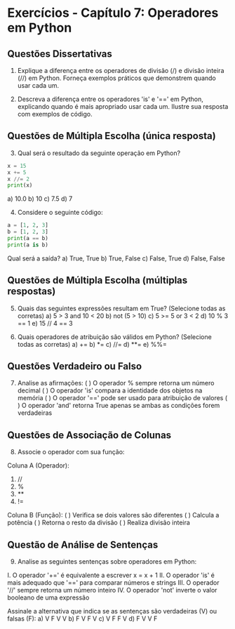 # Exercícios - Capítulo 7: Operadores em Python

## Questões Dissertativas

1. Explique a diferença entre os operadores de divisão (/) e divisão inteira (//) em Python. Forneça exemplos práticos que demonstrem quando usar cada um.

2. Descreva a diferença entre os operadores 'is' e '==' em Python, explicando quando é mais apropriado usar cada um. Ilustre sua resposta com exemplos de código.

## Questões de Múltipla Escolha (única resposta)

3. Qual será o resultado da seguinte operação em Python?
```python
x = 15
x += 5
x //= 2
print(x)
```
   a) 10.0
   b) 10
   c) 7.5
   d) 7

4. Considere o seguinte código:
```python
a = [1, 2, 3]
b = [1, 2, 3]
print(a == b)
print(a is b)
```
Qual será a saída?
   a) True, True
   b) True, False
   c) False, True
   d) False, False

## Questões de Múltipla Escolha (múltiplas respostas)

5. Quais das seguintes expressões resultam em True? (Selecione todas as corretas)
   a) 5 > 3 and 10 < 20
   b) not (5 > 10)
   c) 5 >= 5 or 3 < 2
   d) 10 % 3 == 1
   e) 15 // 4 == 3

6. Quais operadores de atribuição são válidos em Python? (Selecione todas as corretas)
   a) +=
   b) *=
   c) //=
   d) **=
   e) %%=

## Questões Verdadeiro ou Falso

7. Analise as afirmações:
   ( ) O operador % sempre retorna um número decimal
   ( ) O operador 'is' compara a identidade dos objetos na memória
   ( ) O operador '==' pode ser usado para atribuição de valores
   ( ) O operador 'and' retorna True apenas se ambas as condições forem verdadeiras

## Questões de Associação de Colunas

8. Associe o operador com sua função:

Coluna A (Operador):
1. //
2. %
3. **
4. !=

Coluna B (Função):
( ) Verifica se dois valores são diferentes
( ) Calcula a potência
( ) Retorna o resto da divisão
( ) Realiza divisão inteira

## Questão de Análise de Sentenças

9. Analise as seguintes sentenças sobre operadores em Python:

I. O operador '+=' é equivalente a escrever x = x + 1
II. O operador 'is' é mais adequado que '==' para comparar números e strings
III. O operador '//' sempre retorna um número inteiro
IV. O operador 'not' inverte o valor booleano de uma expressão

Assinale a alternativa que indica se as sentenças são verdadeiras (V) ou falsas (F):
a) V F V V
b) F V F V
c) V F F V
d) F V V F

